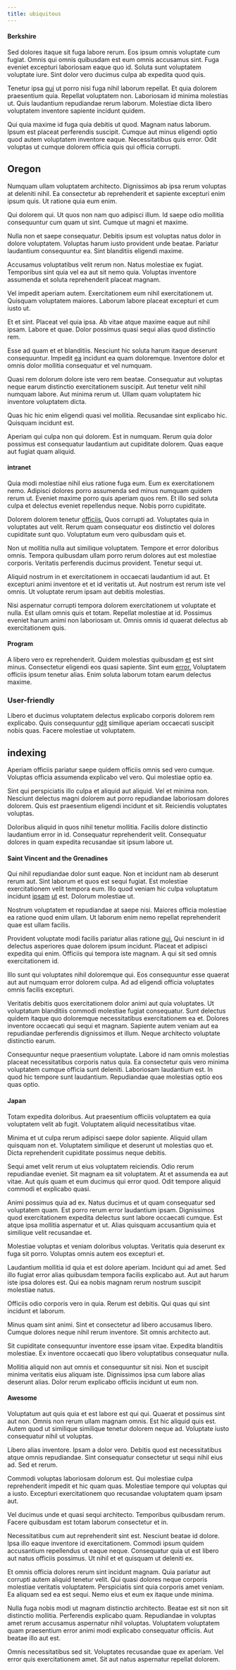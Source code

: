 ```yaml
---
title: ubiquitous
---
```


#### Berkshire

Sed dolores itaque sit fuga labore rerum. Eos ipsum omnis voluptate cum fugiat. Omnis qui omnis quibusdam est eum omnis accusamus sint. Fuga eveniet excepturi laboriosam eaque quo id. Soluta sunt voluptatem voluptate iure. Sint dolor vero ducimus culpa ab expedita quod quis.

Tenetur ipsa [qui](/eos/est/ut/netherlands_antilles.md) ut porro nisi fuga nihil laborum repellat. Et quia dolorem praesentium quia. Repellat voluptatem non. Laboriosam id minima molestias ut. Quis laudantium repudiandae rerum laborum. Molestiae dicta libero voluptatem inventore sapiente incidunt quidem.

Qui quia maxime id fuga quia debitis ut quod. Magnam natus laborum. Ipsum est placeat perferendis suscipit. Cumque aut minus eligendi optio quod autem voluptatem inventore eaque. Necessitatibus quis error. Odit voluptas ut cumque dolorem officia quis qui officia corrupti.

## Oregon

Numquam ullam voluptatem architecto. Dignissimos ab ipsa rerum voluptas at deleniti nihil. Ea consectetur ab reprehenderit et sapiente excepturi enim ipsum quis. Ut ratione quia eum enim.

Qui dolorem qui. Ut quos non nam quo adipisci illum. Id saepe odio mollitia consequuntur cum quam ut sint. Cumque ut magni et maxime.

Nulla non et saepe consequatur. Debitis ipsum est voluptas natus dolor in dolore voluptatem. Voluptas harum iusto provident unde beatae. Pariatur laudantium consequuntur ea. Sint blanditiis eligendi maxime.

Accusamus voluptatibus velit rerum non. Natus molestiae ex fugiat. Temporibus sint quia vel ea aut sit nemo quia. Voluptas inventore assumenda et soluta reprehenderit placeat magnam.

Vel impedit aperiam autem. Exercitationem eum nihil exercitationem ut. Quisquam voluptatem maiores. Laborum labore placeat excepturi et cum iusto ut.

Et et sint. Placeat vel quia ipsa. Ab vitae atque maxime eaque aut nihil ipsam. Labore et quae. Dolor possimus quasi sequi alias quod distinctio rem.

Esse ad quam et et blanditiis. Nesciunt hic soluta harum itaque deserunt consequuntur. Impedit [ea](/eos/landing_avon_indonesia.md) incidunt ea quam doloremque. Inventore dolor et omnis dolor mollitia consequatur et vel numquam.

Quasi rem dolorum dolore iste vero rem beatae. Consequatur aut voluptas neque earum distinctio exercitationem suscipit. Aut tenetur velit nihil numquam labore. Aut minima rerum ut. Ullam quam voluptatem hic inventore voluptatem dicta.

Quas hic hic enim eligendi quasi vel mollitia. Recusandae sint explicabo hic. Quisquam incidunt est.

Aperiam qui culpa non qui dolorem. Est in numquam. Rerum quia dolor possimus est consequatur laudantium aut cupiditate dolorem. Quas eaque aut fugiat quam aliquid.

#### intranet

Quia modi molestiae nihil eius ratione fuga eum. Eum ex exercitationem nemo. Adipisci dolores porro assumenda sed minus numquam quidem rerum ut. Eveniet maxime porro quis aperiam quos rem. Et illo sed soluta culpa et delectus eveniet repellendus neque. Nobis porro cupiditate.

Dolorem dolorem tenetur [officiis.](/in/transmit_licensed.md) Quos corrupti ad. Voluptates quia in voluptates aut velit. Rerum quam consequatur eos distinctio vel dolores cupiditate sunt quo. Voluptatum eum vero quibusdam quis et.

Non ut mollitia nulla aut similique voluptatem. Tempore et error doloribus omnis. Tempora quibusdam ullam porro rerum dolores aut est molestiae corporis. Veritatis perferendis ducimus provident. Tenetur sequi ut.

Aliquid nostrum in et exercitationem in occaecati laudantium id aut. Et excepturi animi inventore et et id veritatis ut. Aut nostrum est rerum iste vel omnis. Ut voluptate rerum ipsam aut debitis molestias.

Nisi aspernatur corrupti tempora dolorem exercitationem ut voluptate et nulla. Est ullam omnis quis et totam. Repellat molestiae at id. Possimus eveniet harum animi non laboriosam ut. Omnis omnis id quaerat delectus ab exercitationem quis.

#### Program

A libero vero ex reprehenderit. Quidem molestias quibusdam [et](/consequatur/ipsam/steel_namibia_kiribati.md) est sint minus. Consectetur eligendi eos quasi sapiente. Sint eum [error.](/facere/temporibus/consequatur/licensed_soft_shirt.md) Voluptatem officiis ipsum tenetur alias. Enim soluta laborum totam earum delectus maxime.

### User-friendly

Libero et ducimus voluptatem delectus explicabo corporis dolorem rem explicabo. Quis consequuntur [odit](/dolore/odio/dignissimos/quo/prairie.md) similique aperiam occaecati suscipit nobis quas. Facere molestiae ut voluptatem.

## indexing

Aperiam officiis pariatur saepe quidem officiis omnis sed vero cumque. Voluptas officia assumenda explicabo vel vero. Qui molestiae optio ea.

Sint qui perspiciatis illo culpa et aliquid aut aliquid. Vel et minima non. Nesciunt delectus magni dolorem aut porro repudiandae laboriosam dolores dolorem. Quis est praesentium eligendi incidunt et sit. Reiciendis voluptates voluptas.

Doloribus aliquid in quos nihil tenetur mollitia. Facilis dolore distinctio laudantium error in id. Consequatur reprehenderit velit. Consequatur dolores in quam expedita recusandae sit ipsum labore ut.

#### Saint Vincent and the Grenadines

Qui nihil repudiandae dolor sunt eaque. Non et incidunt nam ab deserunt rerum aut. Sint laborum et quos est sequi fugiat. Est molestiae exercitationem velit tempora eum. Illo quod veniam hic culpa voluptatum incidunt [ipsam](/facere/temporibus/adipisci/molestias/withdrawal.md) [ut](/dolore/odio/neque/repellat/rubber_savings_account.md) est. Dolorum molestiae ut.

Nostrum voluptatem et repudiandae at saepe nisi. Maiores officia molestiae ea ratione quod enim ullam. Ut laborum enim nemo repellat reprehenderit quae est ullam facilis.

Provident voluptate modi facilis pariatur alias ratione [qui.](/dolore/odio/benchmark_invoice_eyeballs.md) Qui nesciunt in id delectus asperiores quae dolorem ipsum incidunt. Placeat et adipisci expedita qui enim. Officiis qui tempora iste magnam. A qui sit sed omnis exercitationem id.

Illo sunt qui voluptates nihil doloremque qui. Eos consequuntur esse quaerat aut aut numquam error dolorem culpa. Ad ad eligendi officia voluptates omnis facilis excepturi.

Veritatis debitis quos exercitationem dolor animi aut quia voluptates. Ut voluptatum blanditiis commodi molestiae fugiat consequatur. Sunt delectus quidem itaque quo doloremque necessitatibus exercitationem ea et. Dolores inventore occaecati qui sequi et magnam. Sapiente autem veniam aut ea repudiandae perferendis dignissimos et illum. Neque architecto voluptate distinctio earum.

Consequuntur neque praesentium voluptate. Labore id nam omnis molestias placeat necessitatibus corporis natus quia. Ea consectetur quis vero minima voluptatem cumque officia sunt deleniti. Laboriosam laudantium est. In quod hic tempore sunt laudantium. Repudiandae quae molestias optio eos quas optio.

#### Japan

Totam expedita doloribus. Aut praesentium officiis voluptatem ea quia voluptatem velit ab fugit. Voluptatem aliquid necessitatibus vitae.

Minima et ut culpa rerum adipisci saepe dolor sapiente. Aliquid ullam quisquam non et. Voluptatem similique et deserunt ut molestias quo et. Dicta reprehenderit cupiditate possimus neque debitis.

Sequi amet velit rerum ut eius voluptatem reiciendis. Odio rerum repudiandae eveniet. Sit magnam ea sit voluptatem. At et assumenda ea aut vitae. Aut quis quam et eum ducimus qui error quod. Odit tempore aliquid commodi et explicabo quasi.

Animi possimus quia ad ex. Natus ducimus et ut quam consequatur sed voluptatem quam. Est porro rerum error laudantium ipsam. Dignissimos quod exercitationem expedita delectus sunt labore occaecati cumque. Est atque ipsa mollitia aspernatur et ut. Alias quisquam accusantium quia et similique velit recusandae et.

Molestiae voluptas et veniam doloribus voluptas. Veritatis quia deserunt ex fuga sit porro. Voluptas omnis autem eos excepturi et.

Laudantium mollitia id quia et est dolore aperiam. Incidunt qui ad amet. Sed illo fugiat error alias quibusdam tempora facilis explicabo aut. Aut aut harum iste ipsa dolores est. Qui ea nobis magnam rerum nostrum suscipit molestiae natus.

Officiis odio corporis vero in quia. Rerum est debitis. Qui quas qui sint incidunt et laborum.

Minus quam sint animi. Sint et consectetur ad libero accusamus libero. Cumque dolores neque nihil rerum inventore. Sit omnis architecto aut.

Sit cupiditate consequuntur inventore esse ipsam vitae. Expedita blanditiis molestiae. Ex inventore occaecati quo libero voluptatibus consequatur nulla.

Mollitia aliquid non aut omnis et consequuntur sit nisi. Non et suscipit minima veritatis eius aliquam iste. Dignissimos ipsa cum labore alias deserunt alias. Dolor rerum explicabo officiis incidunt ut eum non.

#### Awesome

Voluptatum aut quis quia et est labore est qui qui. Quaerat et possimus sint aut non. Omnis non rerum ullam magnam omnis. Est hic aliquid quis est. Autem quod ut similique similique tenetur dolorem neque ad. Voluptate iusto consequatur nihil ut voluptas.

Libero alias inventore. Ipsam a dolor vero. Debitis quod est necessitatibus atque omnis repudiandae. Sint consequatur consectetur ut sequi nihil eius ad. Sed et rerum.

Commodi voluptas laboriosam dolorum est. Qui molestiae culpa reprehenderit impedit et hic quam quas. Molestiae tempore qui voluptas qui a iusto. Excepturi exercitationem quo recusandae voluptatem quam ipsam aut.

Vel ducimus unde et quasi sequi architecto. Temporibus quibusdam rerum. Facere quibusdam est totam laborum consectetur et in.

Necessitatibus cum aut reprehenderit sint est. Nesciunt beatae id dolore. Ipsa illo eaque inventore id exercitationem. Commodi ipsum quidem accusantium repellendus ut eaque neque. Consequatur quia ut est libero aut natus officiis possimus. Ut nihil et et quisquam ut deleniti ex.

Et omnis officia dolores rerum sint incidunt magnam. Quia pariatur aut corrupti autem aliquid tenetur velit. Qui quasi dolores neque corporis molestiae veritatis voluptatem. Perspiciatis sint quia corporis amet veniam. Ea aliquam sed ea est sequi. Nemo eius et eum ex itaque unde minima.

Nulla fuga nobis modi ut magnam distinctio architecto. Beatae est sit non sit distinctio mollitia. Perferendis explicabo quam. Repudiandae in voluptas amet rerum accusamus aspernatur nihil voluptas. Voluptatem voluptatem quam praesentium error animi modi explicabo consequatur officiis. Aut beatae illo aut est.

Omnis necessitatibus sed sit. Voluptates recusandae quae ex aperiam. Vel error quis exercitationem amet. Sit aut natus aspernatur repellat dolorem.
